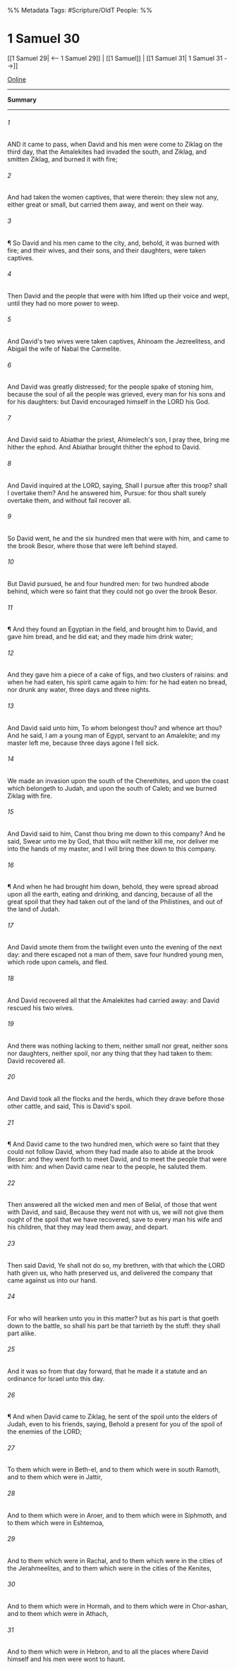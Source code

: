 

%% Metadata
Tags: #Scripture/OldT
People: 
%%
# 1 Samuel 30
[[1 Samuel 29| <-- 1 Samuel 29]] | [[1 Samuel]] | [[1 Samuel 31| 1 Samuel 31 -->]]

[Online](https://churchofjesuschrist.org/study/scriptures/ot/1-sam/30?lang=eng)

---
__Summary__



---

###### 1
AND it came to pass, when David and his men were come to Ziklag on the third day, that the Amalekites had invaded the south, and Ziklag, and smitten Ziklag, and burned it with fire;
###### 2
And had taken the women captives, that were therein: they slew not any, either great or small, but carried them away, and went on their way.
###### 3
¶ So David and his men came to the city, and, behold, it was burned with fire; and their wives, and their sons, and their daughters, were taken captives.
###### 4
Then David and the people that were with him lifted up their voice and wept, until they had no more power to weep.
###### 5
And David's two wives were taken captives, Ahinoam the Jezreelitess, and Abigail the wife of Nabal the Carmelite.
###### 6
And David was greatly distressed; for the people spake of stoning him, because the soul of all the people was grieved, every man for his sons and for his daughters: but David encouraged himself in the LORD his God.
###### 7
And David said to Abiathar the priest, Ahimelech's son, I pray thee, bring me hither the ephod.  And Abiathar brought thither the ephod to David.
###### 8
And David inquired at the LORD, saying, Shall I pursue after this troop?  shall I overtake them?  And he answered him, Pursue: for thou shalt surely overtake them, and without fail recover all.
###### 9
So David went, he and the six hundred men that were with him, and came to the brook Besor, where those that were left behind stayed.
###### 10
But David pursued, he and four hundred men: for two hundred abode behind, which were so faint that they could not go over the brook Besor.
###### 11
¶ And they found an Egyptian in the field, and brought him to David, and gave him bread, and he did eat; and they made him drink water;
###### 12
And they gave him a piece of a cake of figs, and two clusters of raisins: and when he had eaten, his spirit came again to him: for he had eaten no bread, nor drunk any water, three days and three nights.
###### 13
And David said unto him, To whom belongest thou?  and whence art thou?  And he said, I am a young man of Egypt, servant to an Amalekite; and my master left me, because three days agone I fell sick.
###### 14
We made an invasion upon the south of the Cherethites, and upon the coast which belongeth to Judah, and upon the south of Caleb; and we burned Ziklag with fire.
###### 15
And David said to him, Canst thou bring me down to this company?  And he said, Swear unto me by God, that thou wilt neither kill me, nor deliver me into the hands of my master, and I will bring thee down to this company.
###### 16
¶ And when he had brought him down, behold, they were spread abroad upon all the earth, eating and drinking, and dancing, because of all the great spoil that they had taken out of the land of the Philistines, and out of the land of Judah.
###### 17
And David smote them from the twilight even unto the evening of the next day: and there escaped not a man of them, save four hundred young men, which rode upon camels, and fled.
###### 18
And David recovered all that the Amalekites had carried away: and David rescued his two wives.
###### 19
And there was nothing lacking to them, neither small nor great, neither sons nor daughters, neither spoil, nor any thing that they had taken to them: David recovered all.
###### 20
And David took all the flocks and the herds, which they drave before those other cattle, and said, This is David's spoil.
###### 21
¶ And David came to the two hundred men, which were so faint that they could not follow David, whom they had made also to abide at the brook Besor: and they went forth to meet David, and to meet the people that were with him: and when David came near to the people, he saluted them.
###### 22
Then answered all the wicked men and men of Belial, of those that went with David, and said, Because they went not with us, we will not give them ought of the spoil that we have recovered, save to every man his wife and his children, that they may lead them away, and depart.
###### 23
Then said David, Ye shall not do so, my brethren, with that which the LORD hath given us, who hath preserved us, and delivered the company that came against us into our hand.
###### 24
For who will hearken unto you in this matter?  but as his part is that goeth down to the battle, so shall his part be that tarrieth by the stuff: they shall part alike.
###### 25
And it was so from that day forward, that he made it a statute and an ordinance for Israel unto this day.
###### 26
¶ And when David came to Ziklag, he sent of the spoil unto the elders of Judah, even to his friends, saying, Behold a present for you of the spoil of the enemies of the LORD;
###### 27
To them which were in Beth-el, and to them which were in south Ramoth, and to them which were in Jattir,
###### 28
And to them which were in Aroer, and to them which were in Siphmoth, and to them which were in Eshtemoa,
###### 29
And to them which were in Rachal, and to them which were in the cities of the Jerahmeelites, and to them which were in the cities of the Kenites,
###### 30
And to them which were in Hormah, and to them which were in Chor-ashan, and to them which were in Athach,
###### 31
And to them which were in Hebron, and to all the places where David himself and his men were wont to haunt.



